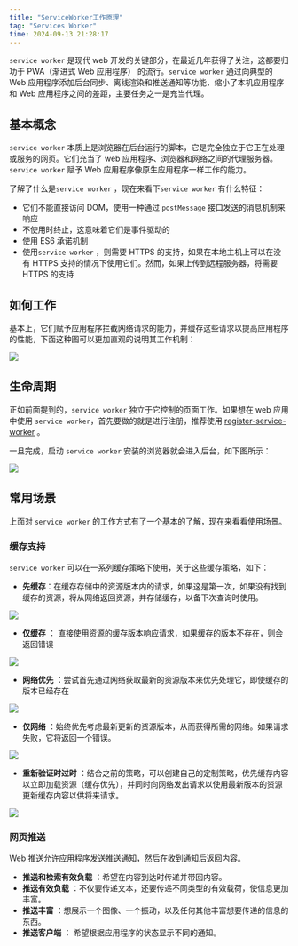 ```yaml
---
title: "ServiceWorker工作原理"
tag: "Services Worker"
time: 2024-09-13 21:28:17
---
```


`service worker` 是现代 web 开发的关键部分，在最近几年获得了关注，这都要归功于 PWA（渐进式 Web 应用程序） 的流行。`service worker` 通过向典型的 Web 应用程序添加后台同步、离线渲染和推送通知等功能，缩小了本机应用程序和 Web 应用程序之间的差距，主要任务之一是充当代理。

## 基本概念

`service worker` 本质上是浏览器在后台运行的脚本，它是完全独立于它正在处理或服务的网页。它们充当了 web 应用程序、浏览器和网络之间的代理服务器。`service worker` 赋予 Web 应用程序像原生应用程序一样工作的能力。

了解了什么是`service worker` ，现在来看下`service worker` 有什么特征：

- 它们不能直接访问 DOM，使用一种通过 `postMessage` 接口发送的消息机制来响应
- 不使用时终止，这意味着它们是事件驱动的
- 使用 ES6 承诺机制
- 使用`service worker` ，则需要 HTTPS 的支持，如果在本地主机上可以在没有 HTTPS 支持的情况下使用它们。然而，如果上传到远程服务器，将需要 HTTPS 的支持

## 如何工作

基本上，它们赋予应用程序拦截网络请求的能力，并缓存这些请求以提高应用程序的性能，下面这种图可以更加直观的说明其工作机制：

<img src="../imgs/68/01.awebp" />

## 生命周期

正如前面提到的，`service worker` 独立于它控制的页面工作。如果想在 web 应用中使用 `service worker`，首先要做的就是进行注册，推荐使用 [register-service-worker](https://www.npmjs.com/package/register-service-worker) 。

一旦完成，启动 `service worker` 安装的浏览器就会进入后台，如下图所示：

<img src="../imgs/68/02.awebp" />

## 常用场景

上面对 `service worker` 的工作方式有了一个基本的了解，现在来看看使用场景。

### 缓存支持

`service worker` 可以在一系列缓存策略下使用，关于这些缓存策略，如下：

- **先缓存**：在缓存存储中的资源版本内的请求，如果这是第一次，如果没有找到缓存的资源，将从网络返回资源，并存储缓存，以备下次查询时使用。

<img src="../imgs/68/03.awebp" />

- **仅缓存** ： 直接使用资源的缓存版本响应请求，如果缓存的版本不存在，则会返回错误

<img src="../imgs/68/04.awebp" />

- **网络优先** ：尝试首先通过网络获取最新的资源版本来优先处理它，即使缓存的版本已经存在

<img src="../imgs/68/05.awebp" />

- **仅网络** ：始终优先考虑最新更新的资源版本，从而获得所需的网络。如果请求失败，它将返回一个错误。

<img src="../imgs/68/06.awebp" />

- **重新验证时过时** ：结合之前的策略，可以创建自己的定制策略，优先缓存内容以立即加载资源（缓存优先），并同时向网络发出请求以使用最新版本的资源更新缓存内容以供将来请求。

<img src="../imgs/68/07.awebp" />

### 网页推送

Web 推送允许应用程序发送推送通知，然后在收到通知后返回内容。

- **推送和检索有效负载** ：希望在内容到达时传递并带回内容。
- **推送有效负载** ：不仅要传递文本，还要传递不同类型的有效载荷，使信息更加丰富。
- **推送丰富** ：想展示一个图像、一个振动，以及任何其他丰富想要传递的信息的东西。
- **推送客户端** ： 希望根据应用程序的状态显示不同的通知。
